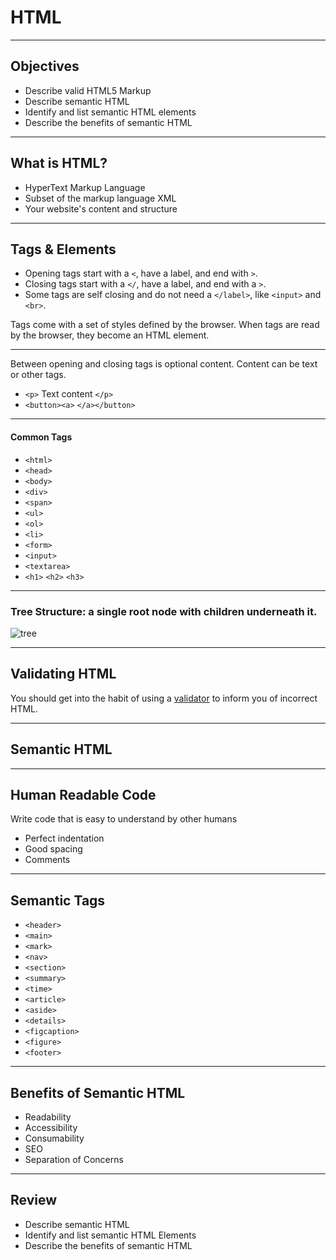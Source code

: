 # HTML

---

## Objectives

* Describe valid HTML5 Markup
* Describe semantic HTML
* Identify and list semantic HTML elements
* Describe the benefits of semantic HTML

---

## What is HTML?

* HyperText Markup Language
* Subset of the markup language XML
* Your website's content and structure

---

## Tags & Elements

* Opening tags start with a `<`, have a label, and end with `>`.
* Closing tags start with a `</`, have a label, and end with a `>`.
* Some tags are self closing and do not need a `</label>`, like `<input>` and `<br>`.

Tags come with a set of styles defined by the browser. When tags are read by the browser, they become an HTML element.

---

Between opening and closing tags is optional content.
Content can be text or other tags.

* `<p>` Text content `</p>`
* `<button><a>` `</a></button>`

---

#### Common Tags

* `<html>`
* `<head>`
* `<body>`
* `<div>`
* `<span>`
* `<ul>`
* `<ol>`
* `<li>`
* `<form>`
* `<input>`
* `<textarea>`
* `<h1>` `<h2>` `<h3>`

---

### Tree Structure: a single root node with children underneath it.

![tree](http://www.efishdesign.com/tutorials/dom-tree.png)

---

## Validating HTML

You should get into the habit of using a  [validator](https://html5.validator.nu/) to inform you of incorrect HTML.

---

## Semantic HTML

---

## Human Readable Code

Write code that is easy to understand by other humans

* Perfect indentation
* Good spacing
* Comments

---

## Semantic Tags

* `<header>`
* `<main>`
* `<mark>`
* `<nav>`
* `<section>`
* `<summary>`
* `<time>`
* `<article>`
* `<aside>`
* `<details>`
* `<figcaption>`
* `<figure>`
* `<footer>`

---

## Benefits of Semantic HTML

* Readability
* Accessibility
* Consumability
* SEO
* Separation of Concerns

---

## Review

* Describe semantic HTML
* Identify and list semantic HTML Elements
* Describe the benefits of semantic HTML 
